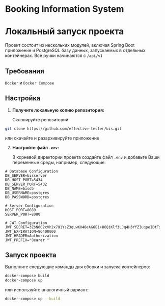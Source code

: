 # Booking Information System


# Локальный запуск проекта

Проект состоит из нескольких модулей, включая Spring Boot приложение и PostgreSQL базу данных, запускаемых в отдельных контейнерах.
Все ручки начинаются с `/api/v1`

## Требования
`Docker` и `Docker Compose`
## Настройка

1. **Получите локальную копию репозитория:**

   Склонируйте репозиторий:

```bash
git clone https://github.com/effective-tester/bis.git
```
или скачайте и разархивируйте приложение


2. **Настройте файл `.env`:**

   В корневой директории проекта создайте файл `.env` и добавьте Ваши переменные среды, например, следующие:

```env
# Database Configuration
DB_SERVER=bisserver
DB_HOST_PORT=5434
DB_SERVER_PORT=5432
DB_NAME=bisdb
DB_USERNAME=postgres
DB_PASSWORD=postgres

# Server Configuration
HOST_PORT=8080
SERVER_PORT=8080

# JWT Configuration
JWT_SECRET=3ZbN0C2xVh2x7O1YsZ3qLwKX48eAG6E1+H6QiKlf3LJq4H3YfZIuqpeIDtTsVzT4jk=
JWT_EXPIRATION=86400000
JWT_HEADER=Authorization
JWT_PREFIX="Bearer "
```

## Запуск проекта

Выполните следующие команды для сборки и запуска контейнеров:

```bash
docker-compose build
docker-compose up
```

или используйте аналогичный вариант:

```bash
docker-compose up --build
```
